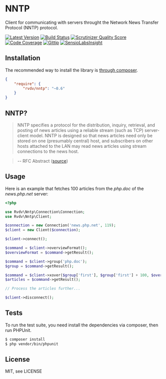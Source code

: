# NNTP

Client for communicating with servers throught the Network News Transfer Protocol (NNTP) protocol.

[![Latest Version](http://img.shields.io/packagist/v/rvdv/nntp.svg?style=flat)](https://packagist.org/packages/rvdv/nntp)
[![Build Status](http://img.shields.io/travis/robinvdvleuten/php-nntp.svg?style=flat)](https://travis-ci.org/robinvdvleuten/php-nntp)
[![Scrutinizer Quality Score](http://img.shields.io/scrutinizer/g/robinvdvleuten/php-nntp.svg?style=flat)](https://scrutinizer-ci.com/g/robinvdvleuten/php-nntp/)
[![Code Coverage](http://img.shields.io/scrutinizer/coverage/g/robinvdvleuten/php-nntp.svg?style=flat)](https://scrutinizer-ci.com/g/robinvdvleuten/php-nntp/)
[![Gittip](http://img.shields.io/gittip/robinvdvleuten.svg?style=flat)](https://www.gittip.com/robinvdvleuten/)
[![SensioLabsInsight](https://insight.sensiolabs.com/projects/115c5524-7c3a-4463-a48c-2e21257f25b4/mini.png)](https://insight.sensiolabs.com/projects/115c5524-7c3a-4463-a48c-2e21257f25b4)

## Installation

The recommended way to install the library is [through composer](http://getcomposer.org).

```JSON
{
    "require": {
        "rvdv/nntp": "~0.6"
    }
}
```

## NNTP?

> NNTP specifies a protocol for the distribution, inquiry, retrieval,
> and posting of news articles using a reliable stream (such as TCP)
> server-client model. NNTP is designed so that news articles need only
> be stored on one (presumably central) host, and subscribers on other
> hosts attached to the LAN may read news articles using stream
> connections to the news host.

> -- RFC Abstract ([source](http://tools.ietf.org/html/rfc977))

## Usage

Here is an example that fetches 100 articles from the _php.doc_ of the _news.php.net_ server:

```php
<?php

use Rvdv\Nntp\Connection\Connection;
use Rvdv\Nntp\Client;

$connection = new Connection('news.php.net', 119);
$client = new Client($connection);

$client->connect();

$command = $client->overviewFormat();
$overviewFormat = $command->getResult();

$command = $client->group('php.doc');
$group = $command->getResult();

$command = $client->xover($group['first'], $group['first'] + 100, $overviewFormat);
$articles = $command->getResult();

// Process the articles further...

$client->disconnect();
```

## Tests

To run the test suite, you need install the dependencies via composer, then run PHPUnit.

```bash
$ composer install
$ php vendor/bin/phpunit
```

## License

MIT, see LICENSE
